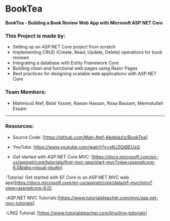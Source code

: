 # BookTea
**BookTea - Building a Book Review Web App with Microsoft ASP.NET Core**

### This Project is made by:
- Setting up an ASP.NET Core project from scratch
- Implementing CRUD (Create, Read, Update, Delete) operations for book reviews
- Integrating a database with Entity Framework Core
- Building clean and functional web pages using Razor Pages
- Best practices for designing scalable web applications with ASP.NET Core

### Team Members:
- Mahmoud Atef, Belal Yasser, Rawan Hassan, Roaa Bassam, Mennatullah Essam
__________________
### Resources:
- Source Code: [https://github.com/Mah-Atef-Abdelaziz/BookTea]

- YouTube: https://www.youtube.com/watch?v=xNJZQtBEUzQ

- Get started with ASP.NET Core MVC: [https://docs.microsoft.com/en-us/aspnet/core/tutorials/first-mvc-app/start-mvc?view=aspnetcore-6.0&tabs=visual-studio]

-Tutorial: Get started with EF Core in an ASP.NET MVC web app[https://docs.microsoft.com/en-us/aspnet/core/data/ef-mvc/intro?view=aspnetcore-6.0]

-ASP.NET MVC Tutorials:[https://www.tutorialsteacher.com/mvc/asp.net-mvc-tutorials]

-LINQ Tutorial: [https://www.tutorialsteacher.com/linq/linq-tutorials]

